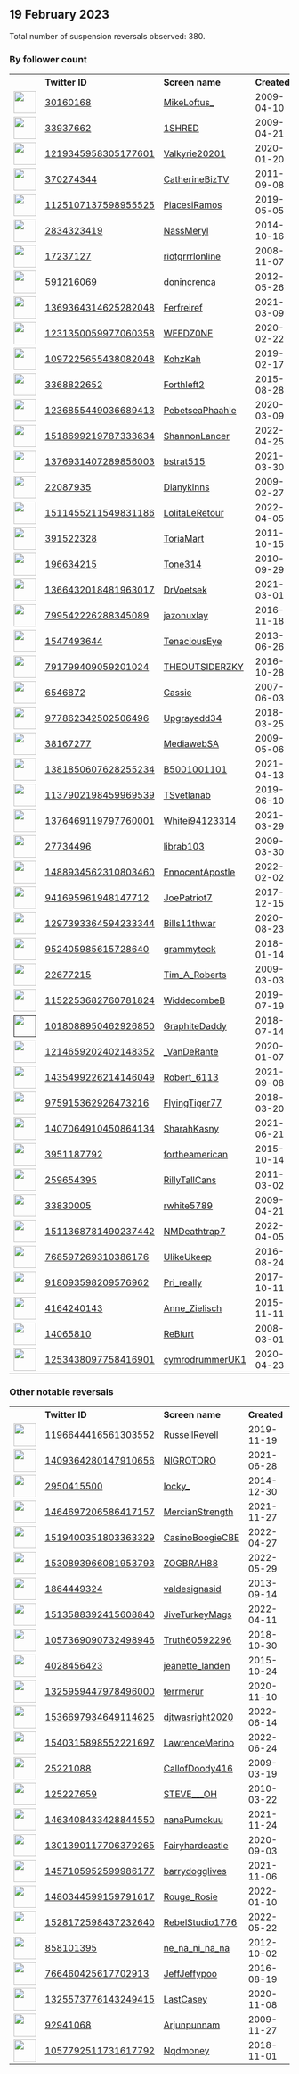 
## 19 February 2023
Total number of suspension reversals observed: 380.

### By follower count
<table><tr><th></th><th align="left">Twitter ID</th><th align="left">Screen name</th>
<th align="left">Created</th><th align="left">Status</th><th align="left">Suspended</th><th align="left">Followers</th>
<tr><td><a href="https://pbs.twimg.com/profile_images/1438738747621736451/8FXF7EFe_normal.jpg"><img src="https://pbs.twimg.com/profile_images/1438738747621736451/8FXF7EFe_normal.jpg" width="40px" height="40px" align="center"/></a></td><td><a href="https://twitter.com/intent/user?user_id=30160168">30160168</a></td><td><a href="https://twitter.com/MikeLoftus_">MikeLoftus_</a></td><td>2009-04-10</td><td align="center"></td><td>2022-07-15</td><td>277676</td></tr>
<tr><td><a href="https://pbs.twimg.com/profile_images/679544599497453569/xD3hsOj2_normal.jpg"><img src="https://pbs.twimg.com/profile_images/679544599497453569/xD3hsOj2_normal.jpg" width="40px" height="40px" align="center"/></a></td><td><a href="https://twitter.com/intent/user?user_id=33937662">33937662</a></td><td><a href="https://twitter.com/1SHRED">1SHRED</a></td><td>2009-04-21</td><td align="center"></td><td></td><td>67058</td></tr>
<tr><td><a href="https://pbs.twimg.com/profile_images/1219368524042338305/vCTyZizd_normal.jpg"><img src="https://pbs.twimg.com/profile_images/1219368524042338305/vCTyZizd_normal.jpg" width="40px" height="40px" align="center"/></a></td><td><a href="https://twitter.com/intent/user?user_id=1219345958305177601">1219345958305177601</a></td><td><a href="https://twitter.com/Valkyrie20201">Valkyrie20201</a></td><td>2020-01-20</td><td align="center"></td><td>2022-05-05</td><td>18529</td></tr>
<tr><td><a href="https://pbs.twimg.com/profile_images/2759616122/754907df2c5d8ce8d96471c6438ebee2_normal.jpeg"><img src="https://pbs.twimg.com/profile_images/2759616122/754907df2c5d8ce8d96471c6438ebee2_normal.jpeg" width="40px" height="40px" align="center"/></a></td><td><a href="https://twitter.com/intent/user?user_id=370274344">370274344</a></td><td><a href="https://twitter.com/CatherineBizTV">CatherineBizTV</a></td><td>2011-09-08</td><td align="center"></td><td>2023-01-09</td><td>16711</td></tr>
<tr><td><a href="https://pbs.twimg.com/profile_images/1625395801647206402/UHgXr85V_normal.jpg"><img src="https://pbs.twimg.com/profile_images/1625395801647206402/UHgXr85V_normal.jpg" width="40px" height="40px" align="center"/></a></td><td><a href="https://twitter.com/intent/user?user_id=1125107137598955525">1125107137598955525</a></td><td><a href="https://twitter.com/PiacesiRamos">PiacesiRamos</a></td><td>2019-05-05</td><td align="center"></td><td>2022-12-13</td><td>16452</td></tr>
<tr><td><a href="https://pbs.twimg.com/profile_images/1336861367140225037/NtMZw4yU_normal.jpg"><img src="https://pbs.twimg.com/profile_images/1336861367140225037/NtMZw4yU_normal.jpg" width="40px" height="40px" align="center"/></a></td><td><a href="https://twitter.com/intent/user?user_id=2834323419">2834323419</a></td><td><a href="https://twitter.com/NassMeryl">NassMeryl</a></td><td>2014-10-16</td><td align="center"></td><td>2022-04-27</td><td>14330</td></tr>
<tr><td><a href="https://pbs.twimg.com/profile_images/772934044380196864/4zWU_Tjb_normal.jpg"><img src="https://pbs.twimg.com/profile_images/772934044380196864/4zWU_Tjb_normal.jpg" width="40px" height="40px" align="center"/></a></td><td><a href="https://twitter.com/intent/user?user_id=17237127">17237127</a></td><td><a href="https://twitter.com/riotgrrrlonline">riotgrrrlonline</a></td><td>2008-11-07</td><td align="center"></td><td>2022-12-07</td><td>13963</td></tr>
<tr><td><a href="https://pbs.twimg.com/profile_images/1627401442112798720/6i7KEuRd_normal.png"><img src="https://pbs.twimg.com/profile_images/1627401442112798720/6i7KEuRd_normal.png" width="40px" height="40px" align="center"/></a></td><td><a href="https://twitter.com/intent/user?user_id=591216069">591216069</a></td><td><a href="https://twitter.com/donincrenca">donincrenca</a></td><td>2012-05-26</td><td align="center"></td><td></td><td>12074</td></tr>
<tr><td><a href="https://pbs.twimg.com/profile_images/1370755979994882048/0ibiLFnH_normal.jpg"><img src="https://pbs.twimg.com/profile_images/1370755979994882048/0ibiLFnH_normal.jpg" width="40px" height="40px" align="center"/></a></td><td><a href="https://twitter.com/intent/user?user_id=1369364314625282048">1369364314625282048</a></td><td><a href="https://twitter.com/Ferfreiref">Ferfreiref</a></td><td>2021-03-09</td><td align="center"></td><td></td><td>11920</td></tr>
<tr><td><a href="https://pbs.twimg.com/profile_images/1396869546368188416/JxXhd_V__normal.jpg"><img src="https://pbs.twimg.com/profile_images/1396869546368188416/JxXhd_V__normal.jpg" width="40px" height="40px" align="center"/></a></td><td><a href="https://twitter.com/intent/user?user_id=1231350059977060358">1231350059977060358</a></td><td><a href="https://twitter.com/WEEDZ0NE">WEEDZ0NE</a></td><td>2020-02-22</td><td align="center"></td><td>2022-03-21</td><td>10781</td></tr>
<tr><td><a href="https://pbs.twimg.com/profile_images/1634391697538027520/tmu0d_H4_normal.jpg"><img src="https://pbs.twimg.com/profile_images/1634391697538027520/tmu0d_H4_normal.jpg" width="40px" height="40px" align="center"/></a></td><td><a href="https://twitter.com/intent/user?user_id=1097225655438082048">1097225655438082048</a></td><td><a href="https://twitter.com/KohzKah">KohzKah</a></td><td>2019-02-17</td><td align="center"></td><td></td><td>10701</td></tr>
<tr><td><a href="https://pbs.twimg.com/profile_images/1314095414015008771/mHroehE0_normal.jpg"><img src="https://pbs.twimg.com/profile_images/1314095414015008771/mHroehE0_normal.jpg" width="40px" height="40px" align="center"/></a></td><td><a href="https://twitter.com/intent/user?user_id=3368822652">3368822652</a></td><td><a href="https://twitter.com/Forthleft2">Forthleft2</a></td><td>2015-08-28</td><td align="center"></td><td></td><td>10520</td></tr>
<tr><td><a href="https://pbs.twimg.com/profile_images/1579734351117418496/Yj8CIN3X_normal.jpg"><img src="https://pbs.twimg.com/profile_images/1579734351117418496/Yj8CIN3X_normal.jpg" width="40px" height="40px" align="center"/></a></td><td><a href="https://twitter.com/intent/user?user_id=1236855449036689413">1236855449036689413</a></td><td><a href="https://twitter.com/PebetseaPhaahle">PebetseaPhaahle</a></td><td>2020-03-09</td><td align="center"></td><td>2023-01-27</td><td>9460</td></tr>
<tr><td><a href="https://pbs.twimg.com/profile_images/1627428732951490561/9j91nHZ3_normal.jpg"><img src="https://pbs.twimg.com/profile_images/1627428732951490561/9j91nHZ3_normal.jpg" width="40px" height="40px" align="center"/></a></td><td><a href="https://twitter.com/intent/user?user_id=1518699219787333634">1518699219787333634</a></td><td><a href="https://twitter.com/ShannonLancer">ShannonLancer</a></td><td>2022-04-25</td><td align="center"></td><td>2022-08-03</td><td>8578</td></tr>
<tr><td><a href="https://pbs.twimg.com/profile_images/1597994577859936258/mwIg2QfY_normal.jpg"><img src="https://pbs.twimg.com/profile_images/1597994577859936258/mwIg2QfY_normal.jpg" width="40px" height="40px" align="center"/></a></td><td><a href="https://twitter.com/intent/user?user_id=1376931407289856003">1376931407289856003</a></td><td><a href="https://twitter.com/bstrat515">bstrat515</a></td><td>2021-03-30</td><td align="center"></td><td>2023-02-14</td><td>8077</td></tr>
<tr><td><a href="https://pbs.twimg.com/profile_images/427437956417089540/hNwQmwQ5_normal.jpeg"><img src="https://pbs.twimg.com/profile_images/427437956417089540/hNwQmwQ5_normal.jpeg" width="40px" height="40px" align="center"/></a></td><td><a href="https://twitter.com/intent/user?user_id=22087935">22087935</a></td><td><a href="https://twitter.com/Dianykinns">Dianykinns</a></td><td>2009-02-27</td><td align="center"></td><td></td><td>7825</td></tr>
<tr><td><a href="https://pbs.twimg.com/profile_images/1626731029129056256/ib9qCCbo_normal.jpg"><img src="https://pbs.twimg.com/profile_images/1626731029129056256/ib9qCCbo_normal.jpg" width="40px" height="40px" align="center"/></a></td><td><a href="https://twitter.com/intent/user?user_id=1511455211549831186">1511455211549831186</a></td><td><a href="https://twitter.com/LolitaLeRetour">LolitaLeRetour</a></td><td>2022-04-05</td><td align="center"></td><td>2022-10-29</td><td>6066</td></tr>
<tr><td><a href="https://pbs.twimg.com/profile_images/1543588193383104512/nm3bbzd0_normal.jpg"><img src="https://pbs.twimg.com/profile_images/1543588193383104512/nm3bbzd0_normal.jpg" width="40px" height="40px" align="center"/></a></td><td><a href="https://twitter.com/intent/user?user_id=391522328">391522328</a></td><td><a href="https://twitter.com/ToriaMart">ToriaMart</a></td><td>2011-10-15</td><td align="center"></td><td>2022-08-08</td><td>5832</td></tr>
<tr><td><a href="https://pbs.twimg.com/profile_images/1113082437406519298/Aw8f2lsI_normal.jpg"><img src="https://pbs.twimg.com/profile_images/1113082437406519298/Aw8f2lsI_normal.jpg" width="40px" height="40px" align="center"/></a></td><td><a href="https://twitter.com/intent/user?user_id=196634215">196634215</a></td><td><a href="https://twitter.com/Tone314">Tone314</a></td><td>2010-09-29</td><td align="center"></td><td></td><td>5057</td></tr>
<tr><td><a href="https://pbs.twimg.com/profile_images/1521159068362153986/7umKwORT_normal.jpg"><img src="https://pbs.twimg.com/profile_images/1521159068362153986/7umKwORT_normal.jpg" width="40px" height="40px" align="center"/></a></td><td><a href="https://twitter.com/intent/user?user_id=1366432018481963017">1366432018481963017</a></td><td><a href="https://twitter.com/DrVoetsek">DrVoetsek</a></td><td>2021-03-01</td><td align="center"></td><td>2022-05-12</td><td>4657</td></tr>
<tr><td><a href="https://pbs.twimg.com/profile_images/1629066928990965761/qm62BUoq_normal.png"><img src="https://pbs.twimg.com/profile_images/1629066928990965761/qm62BUoq_normal.png" width="40px" height="40px" align="center"/></a></td><td><a href="https://twitter.com/intent/user?user_id=799542226288345089">799542226288345089</a></td><td><a href="https://twitter.com/jazonuxlay">jazonuxlay</a></td><td>2016-11-18</td><td align="center"></td><td>2022-08-30</td><td>4330</td></tr>
<tr><td><a href="https://pbs.twimg.com/profile_images/637966084801327105/hAr_gioC_normal.jpg"><img src="https://pbs.twimg.com/profile_images/637966084801327105/hAr_gioC_normal.jpg" width="40px" height="40px" align="center"/></a></td><td><a href="https://twitter.com/intent/user?user_id=1547493644">1547493644</a></td><td><a href="https://twitter.com/TenaciousEye">TenaciousEye</a></td><td>2013-06-26</td><td align="center"></td><td>2022-10-16</td><td>4257</td></tr>
<tr><td><a href="https://pbs.twimg.com/profile_images/1628686018206437376/Dij8jsQV_normal.jpg"><img src="https://pbs.twimg.com/profile_images/1628686018206437376/Dij8jsQV_normal.jpg" width="40px" height="40px" align="center"/></a></td><td><a href="https://twitter.com/intent/user?user_id=791799409059201024">791799409059201024</a></td><td><a href="https://twitter.com/THEOUTSIDERZKY">THEOUTSIDERZKY</a></td><td>2016-10-28</td><td align="center"></td><td></td><td>4225</td></tr>
<tr><td><a href="https://pbs.twimg.com/profile_images/1105251950822547456/k0MNWVbp_normal.png"><img src="https://pbs.twimg.com/profile_images/1105251950822547456/k0MNWVbp_normal.png" width="40px" height="40px" align="center"/></a></td><td><a href="https://twitter.com/intent/user?user_id=6546872">6546872</a></td><td><a href="https://twitter.com/Cassie">Cassie</a></td><td>2007-06-03</td><td align="center"></td><td></td><td>3778</td></tr>
<tr><td><a href="https://pbs.twimg.com/profile_images/1470774828684689409/iCHlk8Bs_normal.jpg"><img src="https://pbs.twimg.com/profile_images/1470774828684689409/iCHlk8Bs_normal.jpg" width="40px" height="40px" align="center"/></a></td><td><a href="https://twitter.com/intent/user?user_id=977862342502506496">977862342502506496</a></td><td><a href="https://twitter.com/Upgrayedd34">Upgrayedd34</a></td><td>2018-03-25</td><td align="center"></td><td>2022-05-04</td><td>3618</td></tr>
<tr><td><a href="https://pbs.twimg.com/profile_images/1302862828131491841/08d-cNTk_normal.jpg"><img src="https://pbs.twimg.com/profile_images/1302862828131491841/08d-cNTk_normal.jpg" width="40px" height="40px" align="center"/></a></td><td><a href="https://twitter.com/intent/user?user_id=38167277">38167277</a></td><td><a href="https://twitter.com/MediawebSA">MediawebSA</a></td><td>2009-05-06</td><td align="center"></td><td>2023-01-18</td><td>3490</td></tr>
<tr><td><a href="https://pbs.twimg.com/profile_images/1572090030792777729/LT_6V1_u_normal.jpg"><img src="https://pbs.twimg.com/profile_images/1572090030792777729/LT_6V1_u_normal.jpg" width="40px" height="40px" align="center"/></a></td><td><a href="https://twitter.com/intent/user?user_id=1381850607628255234">1381850607628255234</a></td><td><a href="https://twitter.com/B5001001101">B5001001101</a></td><td>2021-04-13</td><td align="center"></td><td>2022-10-23</td><td>3440</td></tr>
<tr><td><a href="https://pbs.twimg.com/profile_images/1356513202474016769/xfM8SBPh_normal.jpg"><img src="https://pbs.twimg.com/profile_images/1356513202474016769/xfM8SBPh_normal.jpg" width="40px" height="40px" align="center"/></a></td><td><a href="https://twitter.com/intent/user?user_id=1137902198459969539">1137902198459969539</a></td><td><a href="https://twitter.com/TSvetlanab">TSvetlanab</a></td><td>2019-06-10</td><td align="center"></td><td>2022-08-14</td><td>3393</td></tr>
<tr><td><a href="https://pbs.twimg.com/profile_images/1436250978421026828/_92dk2Jr_normal.jpg"><img src="https://pbs.twimg.com/profile_images/1436250978421026828/_92dk2Jr_normal.jpg" width="40px" height="40px" align="center"/></a></td><td><a href="https://twitter.com/intent/user?user_id=1376469119797760001">1376469119797760001</a></td><td><a href="https://twitter.com/Whitei94123314">Whitei94123314</a></td><td>2021-03-29</td><td align="center"></td><td>2022-10-20</td><td>3334</td></tr>
<tr><td><a href="https://pbs.twimg.com/profile_images/920030602631438336/eg8kkyNH_normal.jpg"><img src="https://pbs.twimg.com/profile_images/920030602631438336/eg8kkyNH_normal.jpg" width="40px" height="40px" align="center"/></a></td><td><a href="https://twitter.com/intent/user?user_id=27734496">27734496</a></td><td><a href="https://twitter.com/librab103">librab103</a></td><td>2009-03-30</td><td align="center"></td><td></td><td>3295</td></tr>
<tr><td><a href="https://pbs.twimg.com/profile_images/1632584824266407936/rA3rjngw_normal.jpg"><img src="https://pbs.twimg.com/profile_images/1632584824266407936/rA3rjngw_normal.jpg" width="40px" height="40px" align="center"/></a></td><td><a href="https://twitter.com/intent/user?user_id=1488934562310803460">1488934562310803460</a></td><td><a href="https://twitter.com/EnnocentApostle">EnnocentApostle</a></td><td>2022-02-02</td><td align="center"></td><td>2023-02-06</td><td>3232</td></tr>
<tr><td><a href="https://pbs.twimg.com/profile_images/1534025528713281538/H3dcm8Y0_normal.jpg"><img src="https://pbs.twimg.com/profile_images/1534025528713281538/H3dcm8Y0_normal.jpg" width="40px" height="40px" align="center"/></a></td><td><a href="https://twitter.com/intent/user?user_id=941695961948147712">941695961948147712</a></td><td><a href="https://twitter.com/JoePatriot7">JoePatriot7</a></td><td>2017-12-15</td><td align="center"></td><td>2022-10-05</td><td>3211</td></tr>
<tr><td><a href="https://pbs.twimg.com/profile_images/1436774428835262464/0lwuP7D8_normal.jpg"><img src="https://pbs.twimg.com/profile_images/1436774428835262464/0lwuP7D8_normal.jpg" width="40px" height="40px" align="center"/></a></td><td><a href="https://twitter.com/intent/user?user_id=1297393364594233344">1297393364594233344</a></td><td><a href="https://twitter.com/Bills11thwar">Bills11thwar</a></td><td>2020-08-23</td><td align="center"></td><td>2022-07-16</td><td>3040</td></tr>
<tr><td><a href="https://pbs.twimg.com/profile_images/1158068997298040833/5Jq8c0N3_normal.jpg"><img src="https://pbs.twimg.com/profile_images/1158068997298040833/5Jq8c0N3_normal.jpg" width="40px" height="40px" align="center"/></a></td><td><a href="https://twitter.com/intent/user?user_id=952405985615728640">952405985615728640</a></td><td><a href="https://twitter.com/grammyteck">grammyteck</a></td><td>2018-01-14</td><td align="center"></td><td>2022-07-16</td><td>3035</td></tr>
<tr><td><a href="https://pbs.twimg.com/profile_images/1631375520783822848/AUMeKt8t_normal.jpg"><img src="https://pbs.twimg.com/profile_images/1631375520783822848/AUMeKt8t_normal.jpg" width="40px" height="40px" align="center"/></a></td><td><a href="https://twitter.com/intent/user?user_id=22677215">22677215</a></td><td><a href="https://twitter.com/Tim_A_Roberts">Tim_A_Roberts</a></td><td>2009-03-03</td><td align="center"></td><td>2022-10-15</td><td>2887</td></tr>
<tr><td><a href="https://pbs.twimg.com/profile_images/1163913767127789568/bV1APDX-_normal.jpg"><img src="https://pbs.twimg.com/profile_images/1163913767127789568/bV1APDX-_normal.jpg" width="40px" height="40px" align="center"/></a></td><td><a href="https://twitter.com/intent/user?user_id=1152253682760781824">1152253682760781824</a></td><td><a href="https://twitter.com/WiddecombeB">WiddecombeB</a></td><td>2019-07-19</td><td align="center"></td><td>2022-05-26</td><td>2823</td></tr>
<tr><td><a href=""><img src="" width="40px" height="40px" align="center"/></a></td><td><a href="https://twitter.com/intent/user?user_id=1018088950462926850">1018088950462926850</a></td><td><a href="https://twitter.com/GraphiteDaddy">GraphiteDaddy</a></td><td>2018-07-14</td><td align="center"></td><td>2022-07-30</td><td>2818</td></tr>
<tr><td><a href="https://pbs.twimg.com/profile_images/1630673391442067456/NfY4nOY2_normal.jpg"><img src="https://pbs.twimg.com/profile_images/1630673391442067456/NfY4nOY2_normal.jpg" width="40px" height="40px" align="center"/></a></td><td><a href="https://twitter.com/intent/user?user_id=1214659202402148352">1214659202402148352</a></td><td><a href="https://twitter.com/_VanDeRante">_VanDeRante</a></td><td>2020-01-07</td><td align="center"></td><td></td><td>2601</td></tr>
<tr><td><a href="https://pbs.twimg.com/profile_images/1626664195981803521/x5RwYaCR_normal.jpg"><img src="https://pbs.twimg.com/profile_images/1626664195981803521/x5RwYaCR_normal.jpg" width="40px" height="40px" align="center"/></a></td><td><a href="https://twitter.com/intent/user?user_id=1435499226214146049">1435499226214146049</a></td><td><a href="https://twitter.com/Robert_6113">Robert_6113</a></td><td>2021-09-08</td><td align="center"></td><td>2022-10-20</td><td>2588</td></tr>
<tr><td><a href="https://pbs.twimg.com/profile_images/1051123168767668224/8tNFmeC7_normal.jpg"><img src="https://pbs.twimg.com/profile_images/1051123168767668224/8tNFmeC7_normal.jpg" width="40px" height="40px" align="center"/></a></td><td><a href="https://twitter.com/intent/user?user_id=975915362926473216">975915362926473216</a></td><td><a href="https://twitter.com/FlyingTiger77">FlyingTiger77</a></td><td>2018-03-20</td><td align="center"></td><td></td><td>2571</td></tr>
<tr><td><a href="https://pbs.twimg.com/profile_images/1407065203552960513/hfGlQlJ__normal.jpg"><img src="https://pbs.twimg.com/profile_images/1407065203552960513/hfGlQlJ__normal.jpg" width="40px" height="40px" align="center"/></a></td><td><a href="https://twitter.com/intent/user?user_id=1407064910450864134">1407064910450864134</a></td><td><a href="https://twitter.com/SharahKasny">SharahKasny</a></td><td>2021-06-21</td><td align="center"></td><td></td><td>2501</td></tr>
<tr><td><a href="https://pbs.twimg.com/profile_images/781593915694735365/_Sn_3V8W_normal.jpg"><img src="https://pbs.twimg.com/profile_images/781593915694735365/_Sn_3V8W_normal.jpg" width="40px" height="40px" align="center"/></a></td><td><a href="https://twitter.com/intent/user?user_id=3951187792">3951187792</a></td><td><a href="https://twitter.com/fortheamerican">fortheamerican</a></td><td>2015-10-14</td><td align="center"></td><td>2022-08-13</td><td>2394</td></tr>
<tr><td><a href="https://pbs.twimg.com/profile_images/952489797683052544/Wd6A5DTK_normal.jpg"><img src="https://pbs.twimg.com/profile_images/952489797683052544/Wd6A5DTK_normal.jpg" width="40px" height="40px" align="center"/></a></td><td><a href="https://twitter.com/intent/user?user_id=259654395">259654395</a></td><td><a href="https://twitter.com/RillyTallCans">RillyTallCans</a></td><td>2011-03-02</td><td align="center">👋</td><td></td><td>2339</td></tr>
<tr><td><a href="https://pbs.twimg.com/profile_images/1062960068466036736/ogxKYuO-_normal.jpg"><img src="https://pbs.twimg.com/profile_images/1062960068466036736/ogxKYuO-_normal.jpg" width="40px" height="40px" align="center"/></a></td><td><a href="https://twitter.com/intent/user?user_id=33830005">33830005</a></td><td><a href="https://twitter.com/rwhite5789">rwhite5789</a></td><td>2009-04-21</td><td align="center"></td><td></td><td>2285</td></tr>
<tr><td><a href="https://pbs.twimg.com/profile_images/1551394812502462465/uwWfGZFU_normal.jpg"><img src="https://pbs.twimg.com/profile_images/1551394812502462465/uwWfGZFU_normal.jpg" width="40px" height="40px" align="center"/></a></td><td><a href="https://twitter.com/intent/user?user_id=1511368781490237442">1511368781490237442</a></td><td><a href="https://twitter.com/NMDeathtrap7">NMDeathtrap7</a></td><td>2022-04-05</td><td align="center"></td><td>2022-09-10</td><td>2181</td></tr>
<tr><td><a href="https://pbs.twimg.com/profile_images/1017615486434119680/huMUEoAI_normal.jpg"><img src="https://pbs.twimg.com/profile_images/1017615486434119680/huMUEoAI_normal.jpg" width="40px" height="40px" align="center"/></a></td><td><a href="https://twitter.com/intent/user?user_id=768597269310386176">768597269310386176</a></td><td><a href="https://twitter.com/UlikeUkeep">UlikeUkeep</a></td><td>2016-08-24</td><td align="center"></td><td></td><td>2149</td></tr>
<tr><td><a href="https://pbs.twimg.com/profile_images/1630758191926484992/6txpy7a1_normal.jpg"><img src="https://pbs.twimg.com/profile_images/1630758191926484992/6txpy7a1_normal.jpg" width="40px" height="40px" align="center"/></a></td><td><a href="https://twitter.com/intent/user?user_id=918093598209576962">918093598209576962</a></td><td><a href="https://twitter.com/Pri_really">Pri_really</a></td><td>2017-10-11</td><td align="center"></td><td>2022-09-20</td><td>2120</td></tr>
<tr><td><a href="https://pbs.twimg.com/profile_images/1155851004803522562/nFzHT3Ns_normal.jpg"><img src="https://pbs.twimg.com/profile_images/1155851004803522562/nFzHT3Ns_normal.jpg" width="40px" height="40px" align="center"/></a></td><td><a href="https://twitter.com/intent/user?user_id=4164240143">4164240143</a></td><td><a href="https://twitter.com/Anne_Zielisch">Anne_Zielisch</a></td><td>2015-11-11</td><td align="center"></td><td></td><td>2097</td></tr>
<tr><td><a href="https://pbs.twimg.com/profile_images/724471794019635200/QLWpsFmf_normal.jpg"><img src="https://pbs.twimg.com/profile_images/724471794019635200/QLWpsFmf_normal.jpg" width="40px" height="40px" align="center"/></a></td><td><a href="https://twitter.com/intent/user?user_id=14065810">14065810</a></td><td><a href="https://twitter.com/ReBlurt">ReBlurt</a></td><td>2008-03-01</td><td align="center"></td><td>2022-10-28</td><td>2085</td></tr>
<tr><td><a href="https://pbs.twimg.com/profile_images/1630156205128597507/eJNUCZlZ_normal.jpg"><img src="https://pbs.twimg.com/profile_images/1630156205128597507/eJNUCZlZ_normal.jpg" width="40px" height="40px" align="center"/></a></td><td><a href="https://twitter.com/intent/user?user_id=1253438097758416901">1253438097758416901</a></td><td><a href="https://twitter.com/cymrodrummerUK1">cymrodrummerUK1</a></td><td>2020-04-23</td><td align="center">🔒</td><td>2022-09-02</td><td>2073</td></tr>
</table>

### Other notable reversals
<table><tr><th></th><th align="left">Twitter ID</th><th align="left">Screen name</th>
<th align="left">Created</th><th align="left">Status</th><th align="left">Suspended</th><th align="left">Followers</th>
<tr><td><a href="https://pbs.twimg.com/profile_images/1214300038412865537/RAO6YYGv_normal.jpg"><img src="https://pbs.twimg.com/profile_images/1214300038412865537/RAO6YYGv_normal.jpg" width="40px" height="40px" align="center"/></a></td><td><a href="https://twitter.com/intent/user?user_id=1196644416561303552">1196644416561303552</a></td><td><a href="https://twitter.com/RussellRevell">RussellRevell</a></td><td>2019-11-19</td><td align="center"></td><td>2022-12-20</td><td>1954</td></tr>
<tr><td><a href="https://pbs.twimg.com/profile_images/1567957476128981000/Zar-QYD6_normal.jpg"><img src="https://pbs.twimg.com/profile_images/1567957476128981000/Zar-QYD6_normal.jpg" width="40px" height="40px" align="center"/></a></td><td><a href="https://twitter.com/intent/user?user_id=1409364280147910656">1409364280147910656</a></td><td><a href="https://twitter.com/NlGROTORO">NlGROTORO</a></td><td>2021-06-28</td><td align="center"></td><td>2022-10-30</td><td>1694</td></tr>
<tr><td><a href="https://pbs.twimg.com/profile_images/1595842140474687490/fcArgnem_normal.jpg"><img src="https://pbs.twimg.com/profile_images/1595842140474687490/fcArgnem_normal.jpg" width="40px" height="40px" align="center"/></a></td><td><a href="https://twitter.com/intent/user?user_id=2950415500">2950415500</a></td><td><a href="https://twitter.com/Iocky_">Iocky_</a></td><td>2014-12-30</td><td align="center"></td><td>2022-12-08</td><td>1213</td></tr>
<tr><td><a href="https://pbs.twimg.com/profile_images/1499858652227850244/75h9rSFR_normal.jpg"><img src="https://pbs.twimg.com/profile_images/1499858652227850244/75h9rSFR_normal.jpg" width="40px" height="40px" align="center"/></a></td><td><a href="https://twitter.com/intent/user?user_id=1464697206586417157">1464697206586417157</a></td><td><a href="https://twitter.com/MercianStrength">MercianStrength</a></td><td>2021-11-27</td><td align="center"></td><td>2022-07-25</td><td>592</td></tr>
<tr><td><a href="https://pbs.twimg.com/profile_images/1605237135501574145/XoU9XtDg_normal.jpg"><img src="https://pbs.twimg.com/profile_images/1605237135501574145/XoU9XtDg_normal.jpg" width="40px" height="40px" align="center"/></a></td><td><a href="https://twitter.com/intent/user?user_id=1519400351803363329">1519400351803363329</a></td><td><a href="https://twitter.com/CasinoBoogieCBE">CasinoBoogieCBE</a></td><td>2022-04-27</td><td align="center"></td><td>2023-02-12</td><td>18</td></tr>
<tr><td><a href="https://pbs.twimg.com/profile_images/1633016888765603842/qB7LAiFK_normal.jpg"><img src="https://pbs.twimg.com/profile_images/1633016888765603842/qB7LAiFK_normal.jpg" width="40px" height="40px" align="center"/></a></td><td><a href="https://twitter.com/intent/user?user_id=1530893966081953793">1530893966081953793</a></td><td><a href="https://twitter.com/ZOGBRAH88">ZOGBRAH88</a></td><td>2022-05-29</td><td align="center"></td><td>2022-10-28</td><td>214</td></tr>
<tr><td><a href="https://pbs.twimg.com/profile_images/1517893152694321158/EJj0JGVC_normal.jpg"><img src="https://pbs.twimg.com/profile_images/1517893152694321158/EJj0JGVC_normal.jpg" width="40px" height="40px" align="center"/></a></td><td><a href="https://twitter.com/intent/user?user_id=1864449324">1864449324</a></td><td><a href="https://twitter.com/valdesignasid">valdesignasid</a></td><td>2013-09-14</td><td align="center"></td><td>2022-09-10</td><td>1191</td></tr>
<tr><td><a href="https://pbs.twimg.com/profile_images/1524154119824584705/PKv-zNlh_normal.jpg"><img src="https://pbs.twimg.com/profile_images/1524154119824584705/PKv-zNlh_normal.jpg" width="40px" height="40px" align="center"/></a></td><td><a href="https://twitter.com/intent/user?user_id=1513588392415608840">1513588392415608840</a></td><td><a href="https://twitter.com/JiveTurkeyMags">JiveTurkeyMags</a></td><td>2022-04-11</td><td align="center"></td><td>2022-09-02</td><td>905</td></tr>
<tr><td><a href="https://pbs.twimg.com/profile_images/1350617434504507395/-ojNsuwZ_normal.jpg"><img src="https://pbs.twimg.com/profile_images/1350617434504507395/-ojNsuwZ_normal.jpg" width="40px" height="40px" align="center"/></a></td><td><a href="https://twitter.com/intent/user?user_id=1057369090732498946">1057369090732498946</a></td><td><a href="https://twitter.com/Truth60592296">Truth60592296</a></td><td>2018-10-30</td><td align="center"></td><td>2022-07-16</td><td>562</td></tr>
<tr><td><a href="https://pbs.twimg.com/profile_images/658139912407937024/muMBaOmc_normal.jpg"><img src="https://pbs.twimg.com/profile_images/658139912407937024/muMBaOmc_normal.jpg" width="40px" height="40px" align="center"/></a></td><td><a href="https://twitter.com/intent/user?user_id=4028456423">4028456423</a></td><td><a href="https://twitter.com/jeanette_landen">jeanette_landen</a></td><td>2015-10-24</td><td align="center"></td><td>2022-07-17</td><td>1991</td></tr>
<tr><td><a href="https://pbs.twimg.com/profile_images/1510147836913979394/tr2xVGof_normal.jpg"><img src="https://pbs.twimg.com/profile_images/1510147836913979394/tr2xVGof_normal.jpg" width="40px" height="40px" align="center"/></a></td><td><a href="https://twitter.com/intent/user?user_id=1325959447978496000">1325959447978496000</a></td><td><a href="https://twitter.com/terrmerur">terrmerur</a></td><td>2020-11-10</td><td align="center"></td><td>2022-09-18</td><td>757</td></tr>
<tr><td><a href="https://pbs.twimg.com/profile_images/1536698074478923779/7j_724kd_normal.png"><img src="https://pbs.twimg.com/profile_images/1536698074478923779/7j_724kd_normal.png" width="40px" height="40px" align="center"/></a></td><td><a href="https://twitter.com/intent/user?user_id=1536697934649114625">1536697934649114625</a></td><td><a href="https://twitter.com/djtwasright2020">djtwasright2020</a></td><td>2022-06-14</td><td align="center">🚫</td><td>2023-01-24</td><td>252</td></tr>
<tr><td><a href="https://pbs.twimg.com/profile_images/1540319491938189315/xAjpTeAh_normal.jpg"><img src="https://pbs.twimg.com/profile_images/1540319491938189315/xAjpTeAh_normal.jpg" width="40px" height="40px" align="center"/></a></td><td><a href="https://twitter.com/intent/user?user_id=1540315898552221697">1540315898552221697</a></td><td><a href="https://twitter.com/LawrenceMerino">LawrenceMerino</a></td><td>2022-06-24</td><td align="center"></td><td>2022-12-27</td><td>17</td></tr>
<tr><td><a href="https://pbs.twimg.com/profile_images/517225972102209536/Hv_zIVHZ_normal.jpeg"><img src="https://pbs.twimg.com/profile_images/517225972102209536/Hv_zIVHZ_normal.jpeg" width="40px" height="40px" align="center"/></a></td><td><a href="https://twitter.com/intent/user?user_id=25221088">25221088</a></td><td><a href="https://twitter.com/CallofDoody416">CallofDoody416</a></td><td>2009-03-19</td><td align="center"></td><td>2022-12-08</td><td>17</td></tr>
<tr><td><a href="https://pbs.twimg.com/profile_images/1469128051766312962/qmA3A53z_normal.jpg"><img src="https://pbs.twimg.com/profile_images/1469128051766312962/qmA3A53z_normal.jpg" width="40px" height="40px" align="center"/></a></td><td><a href="https://twitter.com/intent/user?user_id=125227659">125227659</a></td><td><a href="https://twitter.com/STEVE___OH">STEVE___OH</a></td><td>2010-03-22</td><td align="center"></td><td>2022-05-02</td><td>171</td></tr>
<tr><td><a href="https://pbs.twimg.com/profile_images/1592002658549784576/l3atiDiY_normal.jpg"><img src="https://pbs.twimg.com/profile_images/1592002658549784576/l3atiDiY_normal.jpg" width="40px" height="40px" align="center"/></a></td><td><a href="https://twitter.com/intent/user?user_id=1463408433428844550">1463408433428844550</a></td><td><a href="https://twitter.com/nanaPumckuu">nanaPumckuu</a></td><td>2021-11-24</td><td align="center"></td><td>2023-02-05</td><td>24</td></tr>
<tr><td><a href="https://pbs.twimg.com/profile_images/1631660531034787840/vvC8XUDi_normal.jpg"><img src="https://pbs.twimg.com/profile_images/1631660531034787840/vvC8XUDi_normal.jpg" width="40px" height="40px" align="center"/></a></td><td><a href="https://twitter.com/intent/user?user_id=1301390117706379265">1301390117706379265</a></td><td><a href="https://twitter.com/Fairyhardcastle">Fairyhardcastle</a></td><td>2020-09-03</td><td align="center"></td><td>2022-08-02</td><td>177</td></tr>
<tr><td><a href="https://pbs.twimg.com/profile_images/1558297947107835904/W2G3LI3k_normal.jpg"><img src="https://pbs.twimg.com/profile_images/1558297947107835904/W2G3LI3k_normal.jpg" width="40px" height="40px" align="center"/></a></td><td><a href="https://twitter.com/intent/user?user_id=1457105952599986177">1457105952599986177</a></td><td><a href="https://twitter.com/barrydogglives">barrydogglives</a></td><td>2021-11-06</td><td align="center"></td><td>2022-09-09</td><td>794</td></tr>
<tr><td><a href="https://pbs.twimg.com/profile_images/1525306874182176770/Va7DlZ-x_normal.jpg"><img src="https://pbs.twimg.com/profile_images/1525306874182176770/Va7DlZ-x_normal.jpg" width="40px" height="40px" align="center"/></a></td><td><a href="https://twitter.com/intent/user?user_id=1480344599159791617">1480344599159791617</a></td><td><a href="https://twitter.com/Rouge_Rosie">Rouge_Rosie</a></td><td>2022-01-10</td><td align="center">🔒</td><td>2022-07-07</td><td>1747</td></tr>
<tr><td><a href="https://pbs.twimg.com/profile_images/1528172764464566272/DLysEUKS_normal.jpg"><img src="https://pbs.twimg.com/profile_images/1528172764464566272/DLysEUKS_normal.jpg" width="40px" height="40px" align="center"/></a></td><td><a href="https://twitter.com/intent/user?user_id=1528172598437232640">1528172598437232640</a></td><td><a href="https://twitter.com/RebelStudio1776">RebelStudio1776</a></td><td>2022-05-22</td><td align="center"></td><td>2022-09-22</td><td>391</td></tr>
<tr><td><a href="https://pbs.twimg.com/profile_images/563798374928097282/gBmGh5OE_normal.jpeg"><img src="https://pbs.twimg.com/profile_images/563798374928097282/gBmGh5OE_normal.jpeg" width="40px" height="40px" align="center"/></a></td><td><a href="https://twitter.com/intent/user?user_id=858101395">858101395</a></td><td><a href="https://twitter.com/ne_na_ni_na_na">ne_na_ni_na_na</a></td><td>2012-10-02</td><td align="center"></td><td>2022-07-14</td><td>1623</td></tr>
<tr><td><a href="https://pbs.twimg.com/profile_images/1514006629502627844/1_tOqQe9_normal.jpg"><img src="https://pbs.twimg.com/profile_images/1514006629502627844/1_tOqQe9_normal.jpg" width="40px" height="40px" align="center"/></a></td><td><a href="https://twitter.com/intent/user?user_id=766460425617702913">766460425617702913</a></td><td><a href="https://twitter.com/JeffJeffypoo">JeffJeffypoo</a></td><td>2016-08-19</td><td align="center"></td><td>2022-09-08</td><td>21</td></tr>
<tr><td><a href="https://pbs.twimg.com/profile_images/1325574128406065156/DQLXPaOW_normal.jpg"><img src="https://pbs.twimg.com/profile_images/1325574128406065156/DQLXPaOW_normal.jpg" width="40px" height="40px" align="center"/></a></td><td><a href="https://twitter.com/intent/user?user_id=1325573776143249415">1325573776143249415</a></td><td><a href="https://twitter.com/LastCasey">LastCasey</a></td><td>2020-11-08</td><td align="center"></td><td>2022-06-22</td><td>423</td></tr>
<tr><td><a href="https://pbs.twimg.com/profile_images/1630766297796444160/9Dv7jAs-_normal.jpg"><img src="https://pbs.twimg.com/profile_images/1630766297796444160/9Dv7jAs-_normal.jpg" width="40px" height="40px" align="center"/></a></td><td><a href="https://twitter.com/intent/user?user_id=92941068">92941068</a></td><td><a href="https://twitter.com/Arjunpunnam">Arjunpunnam</a></td><td>2009-11-27</td><td align="center"></td><td>2023-01-27</td><td>95</td></tr>
<tr><td><a href="https://pbs.twimg.com/profile_images/1627953893601873920/-AeqLLPp_normal.jpg"><img src="https://pbs.twimg.com/profile_images/1627953893601873920/-AeqLLPp_normal.jpg" width="40px" height="40px" align="center"/></a></td><td><a href="https://twitter.com/intent/user?user_id=1057792511731617792">1057792511731617792</a></td><td><a href="https://twitter.com/Nqdmoney">Nqdmoney</a></td><td>2018-11-01</td><td align="center"></td><td>2023-01-24</td><td>110</td></tr>
</table>
